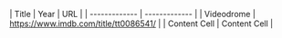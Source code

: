 | Title  | Year | URL           |
| ------------- | ------------- |
| Videodrome  | https://www.imdb.com/title/tt0086541/  |
| Content Cell  | Content Cell  |
